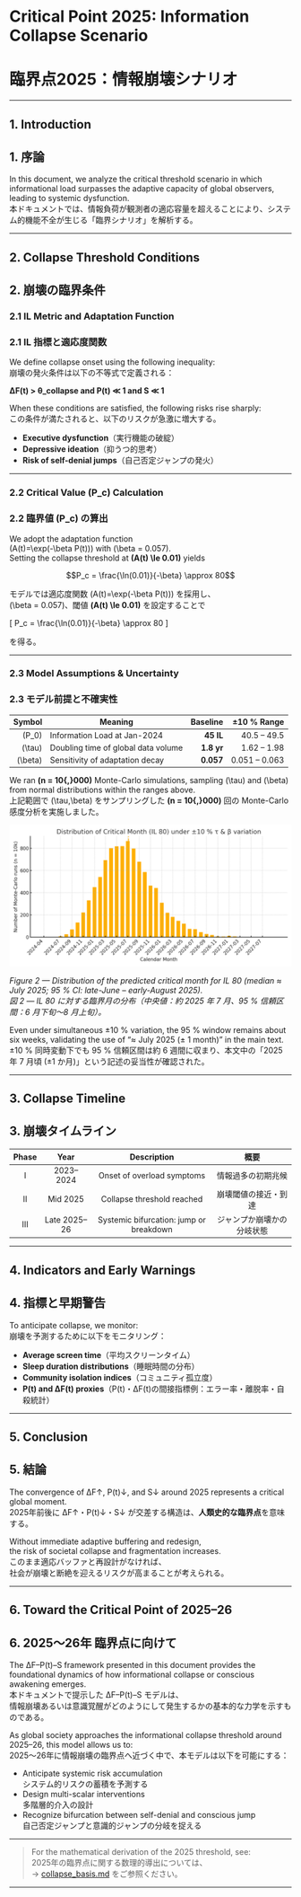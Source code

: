 # Critical Point 2025: Information Collapse Scenario  
# 臨界点2025：情報崩壊シナリオ

---

## 1. Introduction  
## 1. 序論

In this document, we analyze the critical threshold scenario in which informational load surpasses the adaptive capacity of global observers, leading to systemic dysfunction.  
本ドキュメントでは、情報負荷が観測者の適応容量を超えることにより、システム的機能不全が生じる「臨界シナリオ」を解析する。

---

## 2. Collapse Threshold Conditions  
## 2. 崩壊の臨界条件  

### 2.1 IL Metric and Adaptation Function  
### 2.1 IL 指標と適応度関数  

We define collapse onset using the following inequality:  
崩壊の発火条件は以下の不等式で定義される：  

**ΔF(t) > θ_collapse and P(t) ≪ 1 and S ≪ 1**  

When these conditions are satisfied, the following risks rise sharply:  
この条件が満たされると、以下のリスクが急激に増大する。  

- **Executive dysfunction**（実行機能の破綻）  
- **Depressive ideation**（抑うつ的思考）  
- **Risk of self-denial jumps**（自己否定ジャンプの発火）  

---

### 2.2 Critical Value \(P_c\) Calculation  
### 2.2 臨界値 \(P_c\) の算出  

We adopt the adaptation function  
\(A(t)=\exp(-\beta P(t))\) with \(\beta = 0.057\).  
Setting the collapse threshold at **\(A(t) \le 0.01\)** yields  

```math
P_c = \frac{\ln(0.01)}{-\beta} \approx 80
```

モデルでは適応度関数 \(A(t)=\exp(-\beta P(t))\) を採用し、  
\(\beta = 0.057\)、閾値 **\(A(t) \le 0.01\)** を設定することで  

\[
P_c = \frac{\ln(0.01)}{-\beta} \approx 80
\]

を得る。  

---

### 2.3 Model Assumptions & Uncertainty  
### 2.3 モデル前提と不確実性  

| Symbol | Meaning | Baseline | ±10 % Range |  
|-------:|---------|---------:|------------:|  
| \(P_0\) | Information Load at Jan-2024 | **45 IL** | 40.5 – 49.5 |  
| \(\tau\) | Doubling time of global data volume | **1.8 yr** | 1.62 – 1.98 |  
| \(\beta\) | Sensitivity of adaptation decay | **0.057** | 0.051 – 0.063 |  

We ran **\(n = 10{,}000\)** Monte-Carlo simulations, sampling \(\tau\) and \(\beta\) from normal distributions within the ranges above.  
上記範囲で \(\tau,\beta\) をサンプリングした **\(n = 10{,}000\)** 回の Monte-Carlo 感度分析を実施しました。  

![Monte-Carlo sensitivity analysis](../critical_month_histogram_v4.png)

*Figure 2 — Distribution of the predicted critical month for IL 80 (median ≈ July 2025; 95 % CI: late-June – early-August 2025).*  
*図 2 — IL 80 に対する臨界月の分布（中央値：約 2025 年 7 月、95 % 信頼区間：6 月下旬〜8 月上旬）。*  

Even under simultaneous ±10 % variation, the 95 % window remains about six weeks, validating the use of “≈ July 2025 (± 1 month)” in the main text.  
±10 % 同時変動下でも 95 % 信頼区間は約 6 週間に収まり、本文中の「2025 年 7 月頃 (±1 か月)」という記述の妥当性が確認された。  

---

## 3. Collapse Timeline  
## 3. 崩壊タイムライン

| Phase | Year          | Description                                  | 概要                             |
|:-----:|:-------------:|:--------------------------------------------:|:--------------------------------:|
| I     | 2023–2024     | Onset of overload symptoms                   | 情報過多の初期兆候               |
| II    | Mid 2025      | Collapse threshold reached                   | 崩壊閾値の接近・到達             |
| III   | Late 2025–26  | Systemic bifurcation: jump or breakdown      | ジャンプか崩壊かの分岐状態       |

---

## 4. Indicators and Early Warnings  
## 4. 指標と早期警告

To anticipate collapse, we monitor:  
崩壊を予測するために以下をモニタリング：

- **Average screen time**（平均スクリーンタイム）  
- **Sleep duration distributions**（睡眠時間の分布）  
- **Community isolation indices**（コミュニティ孤立度）  
- **P(t) and ΔF(t) proxies**（P(t)・ΔF(t)の間接指標例：エラー率・離脱率・自殺統計）

---

## 5. Conclusion  
## 5. 結論

The convergence of ΔF↑, P(t)↓, and S↓ around 2025 represents a critical global moment.  
2025年前後に ΔF↑・P(t)↓・S↓ が交差する構造は、**人類史的な臨界点**を意味する。

Without immediate adaptive buffering and redesign,  
the risk of societal collapse and fragmentation increases.  
このまま適応バッファと再設計がなければ、  
社会が崩壊と断絶を迎えるリスクが高まることが考えられる。

---

## 6. Toward the Critical Point of 2025–26  
## 6. 2025〜26年 臨界点に向けて

The ΔF–P(t)–S framework presented in this document provides the foundational dynamics of how informational collapse or conscious awakening emerges.  
本ドキュメントで提示した ΔF–P(t)–S モデルは、  
情報崩壊あるいは意識覚醒がどのようにして発生するかの基本的な力学を示すものである。

As global society approaches the informational collapse threshold around 2025–26, this model allows us to:  
2025〜26年に情報崩壊の臨界点へ近づく中で、本モデルは以下を可能にする：

- Anticipate systemic risk accumulation  
  システム的リスクの蓄積を予測する  
- Design multi-scalar interventions  
  多階層的介入の設計  
- Recognize bifurcation between self-denial and conscious jump  
  自己否定ジャンプと意識的ジャンプの分岐を捉える

---

> For the mathematical derivation of the 2025 threshold, see:  
2025年の臨界点に関する数理的導出については、  
→ [collapse_basis.md](./collapse_basis.md)  をご参照ください。

---
